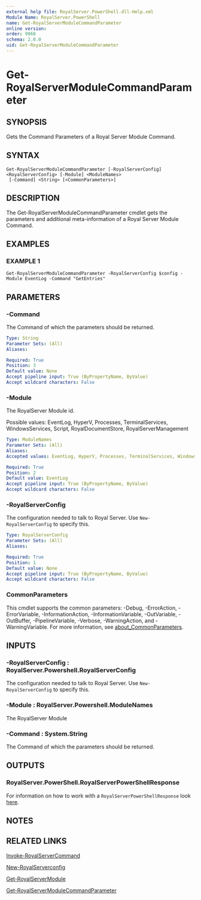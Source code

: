 ```yaml
---
external help file: RoyalServer.PowerShell.dll-Help.xml
Module Name: RoyalServer.PowerShell
name: Get-RoyalServerModuleCommandParameter
online version:
order: 9960
schema: 2.0.0
uid: Get-RoyalServerModuleCommandParameter
---
```


# Get-RoyalServerModuleCommandParameter

## SYNOPSIS

Gets the Command Parameters of a Royal Server Module Command.

## SYNTAX

```
Get-RoyalServerModuleCommandParameter [-RoyalServerConfig] <RoyalServerConfig> [-Module] <ModuleNames>
 [-Command] <String> [<CommonParameters>]
```

## DESCRIPTION

The Get-RoyalServerModuleCommandParameter cmdlet gets the parameters and additional meta-information of a Royal Server Module Command.

## EXAMPLES

### EXAMPLE 1

```
Get-RoyalServerModuleCommandParameter -RoyalServerConfig $config -Module EventLog -Command "GetEntries"
```

## PARAMETERS

### -Command

The Command of which the parameters should be returned.

```yaml
Type: String
Parameter Sets: (All)
Aliases:

Required: True
Position: 3
Default value: None
Accept pipeline input: True (ByPropertyName, ByValue)
Accept wildcard characters: False
```

### -Module

The RoyalServer Module id.

Possible values: EventLog, HyperV, Processes, TerminalServices, WindowsServices, Script, RoyalDocumentStore, RoyalServerManagement

```yaml
Type: ModuleNames
Parameter Sets: (All)
Aliases:
Accepted values: EventLog, HyperV, Processes, TerminalServices, WindowsServices, Script, RoyalDocumentStore, RoyalServerManagement, VMware

Required: True
Position: 2
Default value: EventLog
Accept pipeline input: True (ByPropertyName, ByValue)
Accept wildcard characters: False
```

### -RoyalServerConfig

The configuration needed to talk to Royal Server.
Use `New-RoyalServerConfig` to specify this.

```yaml
Type: RoyalServerConfig
Parameter Sets: (All)
Aliases:

Required: True
Position: 1
Default value: None
Accept pipeline input: True (ByPropertyName, ByValue)
Accept wildcard characters: False
```

### CommonParameters

This cmdlet supports the common parameters: -Debug, -ErrorAction, -ErrorVariable, -InformationAction, -InformationVariable, -OutVariable, -OutBuffer, -PipelineVariable, -Verbose, -WarningAction, and -WarningVariable. For more information, see [about_CommonParameters](http://go.microsoft.com/fwlink/?LinkID=113216).

## INPUTS

### -RoyalServerConfig : RoyalServer.Powershell.RoyalServerConfig

The configuration needed to talk to Royal Server.
Use `New-RoyalServerConfig` to specify this.

### -Module : RoyalServer.Powershell.ModuleNames

The RoyalServer Module

### -Command : System.String

The Command of which the parameters should be returned.

## OUTPUTS

### RoyalServer.PowerShell.RoyalServerPowerShellResponse

For information on how to work with a `RoyalServerPowerShellResponse` look [here](./index.html#working-with-royal-server-responses).

## NOTES

## RELATED LINKS

[Invoke-RoyalServerCommand](Invoke-RoyalServerCommand.md)

[New-RoyalServerconfig](New-RoyalServerconfig.md)

[Get-RoyalServerModule](Get-RoyalServerModule.md)

[Get-RoyalServerModuleCommandParameter](Get-RoyalServerModuleCommandParameter.md)

